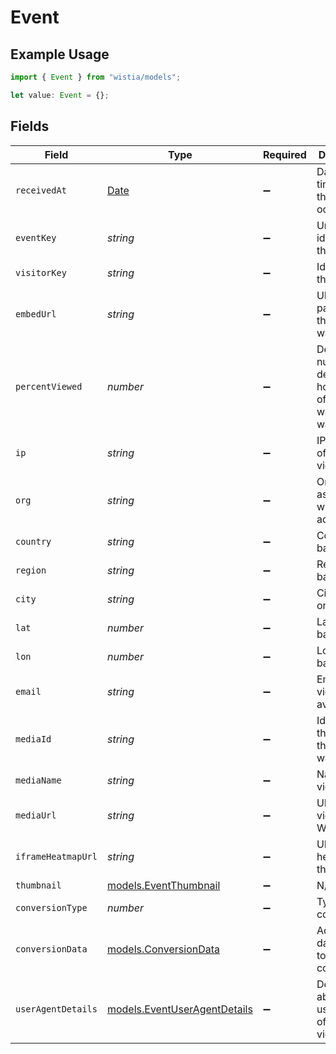 # Event

## Example Usage

```typescript
import { Event } from "wistia/models";

let value: Event = {};
```

## Fields

| Field                                                                                         | Type                                                                                          | Required                                                                                      | Description                                                                                   |
| --------------------------------------------------------------------------------------------- | --------------------------------------------------------------------------------------------- | --------------------------------------------------------------------------------------------- | --------------------------------------------------------------------------------------------- |
| `receivedAt`                                                                                  | [Date](https://developer.mozilla.org/en-US/docs/Web/JavaScript/Reference/Global_Objects/Date) | :heavy_minus_sign:                                                                            | Date and time when the event occurred.                                                        |
| `eventKey`                                                                                    | *string*                                                                                      | :heavy_minus_sign:                                                                            | Unique identifier for the event.                                                              |
| `visitorKey`                                                                                  | *string*                                                                                      | :heavy_minus_sign:                                                                            | Identifier for the visitor.                                                                   |
| `embedUrl`                                                                                    | *string*                                                                                      | :heavy_minus_sign:                                                                            | URL of the page where the video was viewed.                                                   |
| `percentViewed`                                                                               | *number*                                                                                      | :heavy_minus_sign:                                                                            | Decimal number denoting how much of the video was watched.                                    |
| `ip`                                                                                          | *string*                                                                                      | :heavy_minus_sign:                                                                            | IP address of the viewer.                                                                     |
| `org`                                                                                         | *string*                                                                                      | :heavy_minus_sign:                                                                            | Organization associated with the IP address.                                                  |
| `country`                                                                                     | *string*                                                                                      | :heavy_minus_sign:                                                                            | Country based on IP.                                                                          |
| `region`                                                                                      | *string*                                                                                      | :heavy_minus_sign:                                                                            | Region based on IP.                                                                           |
| `city`                                                                                        | *string*                                                                                      | :heavy_minus_sign:                                                                            | City based on IP.                                                                             |
| `lat`                                                                                         | *number*                                                                                      | :heavy_minus_sign:                                                                            | Latitude based on IP.                                                                         |
| `lon`                                                                                         | *number*                                                                                      | :heavy_minus_sign:                                                                            | Longitude based on IP.                                                                        |
| `email`                                                                                       | *string*                                                                                      | :heavy_minus_sign:                                                                            | Email of the viewer (if available).                                                           |
| `mediaId`                                                                                     | *string*                                                                                      | :heavy_minus_sign:                                                                            | Identifier for the video that was watched.                                                    |
| `mediaName`                                                                                   | *string*                                                                                      | :heavy_minus_sign:                                                                            | Name of the video.                                                                            |
| `mediaUrl`                                                                                    | *string*                                                                                      | :heavy_minus_sign:                                                                            | URL of the video in Wistia.                                                                   |
| `iframeHeatmapUrl`                                                                            | *string*                                                                                      | :heavy_minus_sign:                                                                            | URL for the heatmap of the event.                                                             |
| `thumbnail`                                                                                   | [models.EventThumbnail](../models/eventthumbnail.md)                                          | :heavy_minus_sign:                                                                            | N/A                                                                                           |
| `conversionType`                                                                              | *number*                                                                                      | :heavy_minus_sign:                                                                            | Type of conversion.                                                                           |
| `conversionData`                                                                              | [models.ConversionData](../models/conversiondata.md)                                          | :heavy_minus_sign:                                                                            | Additional data related to the conversion.                                                    |
| `userAgentDetails`                                                                            | [models.EventUserAgentDetails](../models/eventuseragentdetails.md)                            | :heavy_minus_sign:                                                                            | Details about the user agent of the viewer.                                                   |